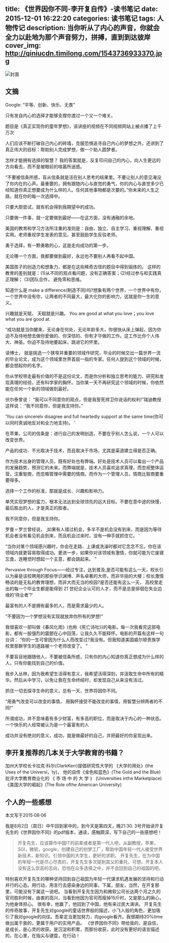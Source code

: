 title: 《世界因你不同-李开复自传》-读书笔记
date: 2015-12-01 16:22:20
categories: 读书笔记
tags: 人物传记
description: 当你听从了内心的声音，你就会全力以赴地为那个声音努力，拼搏，直到到达彼岸
cover_img: http://qiniucdn.timilong.com/1543736933370.jpg
---

![封面](http://qiniucdn.timilong.com/1543736933370.jpg)

## 文摘

Google: “平等、创新、快乐、无畏”

只有发自内心的选择才能够支撑你渡过一个又一个难关。

题目是《真正实现你的童年梦想》，该讲座的视频在不同视频网站上被点播了上千万次

人们应该不断打破自己内心的砖墙，克服恐惧追寻自己内心的梦想之外，还讲到了真正伟大的目标：帮助别人完成梦想，做一个助人圆梦者。

怎样才能拥有选择的智慧？
我的答案就是，反复叩问自己的内心，向人生更远的方向看去，而不是被眼前的喧嚣所迷惑。

“不要被信条所惑，盲从信条就是活在别人思考的结果里。不要让别人的意见淹没了你内在的心声。最重要的，拥有跟随内心与直觉的勇气，你的内心与直觉多少已经知道你真正想要成为什么样的人。任何其他事物都是次要的。”你未来的人生之路，就在你的每一次选择中。

只要大胆尝试，就有机会得到我期望中的成功。

只要做一件事，就一定要做到最好——在这方面，没有通融的余地。

美国的教育和学习方法所注重的准则是：自由、独立、自主学习、重视理解、重视实用。老师重视学生发表的意见，甚至鼓励学生反驳老师。

勇于选择，有一颗勇敢的心，这是走向成功的第一步。

无论哪一个方面，我都要做到最好，永远也不要别人再看不起中国。

美国孩子的创造力和想象力，都是在这些稀奇古怪的题目中得到锻炼的。 这样的教育的差别就是：(1)从不同的观点看问题，没有正确答案；(2)经过参与和实践真正理解； (3)团队合作， 避免零和思维。

知道什么是 make a difference(制造不同)吗?想象有两个世界，一个世界中有你，一个世界中没有你，让两者的不同最大，最大化你的影响力，这就是你一生的意义。

兴趣就是天赋， 天赋就是兴趣。 You are good at what you love；you love what you are good at.

“成功就是当你醒来，无论身在何处，无论年龄多大，你很快从床上弹起，因为你迫不及待地想去做你爱做的、你深信的、你有才华做的工作。这工作比你个人伟大、神圣。你迫不及待地要起床，跳进它的怀里。

读博士， 就是挑选一个狭窄并重要的领域作研究，毕业的时候交出一篇世界一流的毕业论文，成为这个领域里世界首屈一指的专家。任何人提到这个领域的时候，都会想起你的名字。

你从学校带走最有价值的不是这份论文，而是你分析和独立思考的能力、研究和发现真理的经验，还有科学家的胸怀。当你某一天不再研究这个领域的时候，你依然能在任何一个新的领域做到最好。

伏尔泰曾说： “我可以不同意你的观点，但是我誓死捍卫你说话的权利!”瑞迪教授这样说： “我不同意你，但是我支持你。”

‘You  can  sincerelv  disagree and full heartedly support at the same time(你可以同时真诚地反对和全力地支持)。 ’

在苹果，公司的信条是：进行自己的发明创造，不要在乎别人怎么说，一个人可以改变世界。

产品的成功．不光取决于技术，而且取决于市场，尤其是渠道建立得是否正确。

作为技术出身的管理人员，既有好处也有弊端。好处是技术人员可以看出一个产品的发展趋势，预测它的未来。而弊端就是，技术人员喜欢追求真理，而忽视整体运营，注重智商，而忽略管理中需要的情商。而作为一个管理人员，情商比智商要重要得多。

选择一个工作的标准，那就是成长、兴趣和影响力。

单凭实现梦想的蛮力，根本无法达到全球领先的远大目标。不要在意中途的快慢，最后胜出的人，才是真正的胜者。

我不同意你，但是我支持你。

罗曼〃罗兰曾经说， ‚如果有人错过机会，多半不是机会没有到来，而是因为等待机会者没有看见机会到来，而且机会过来时，没有一伸手就抓住它。 ‛

 “当你对某个领域感兴趣时，你会在走路、上课或洗澡时都对它念念不忘，你在该领域内就更容易取得成功。更进一步，如果你对该领域有激情，你就可能为它废寝忘食，连睡觉时想起一个主意，都会跳起来。 ”

Pervasive through Focus——经过专注，达到普及‚是否可能有这么一天，校长引以为豪是该校聘用的那些学识渊博、声名卓著的大师，而非华丽的大楼；校长激情畅谈的是无私的教育理想，而非大而无当的校园?是否还能有这么一天， 高校里走出的每一个毕业生都是能得到 21 世纪企业认可的人才，而不是总是徘徊在失业边缘的‘待业者’?‛

最富有的人不是拥有最多的人，而是需求最少的人。

“不要因为一个梦想没有实现就放弃你所有的梦想!” 

我很喜欢一部叫做《春风化雨》(也称《死亡诗社》)的电影。每一次我看完这部电影，都有一股强烈的震颤在心中回荡，让我久久不能释怀。电影的开篇有这样一句台词： “你的一生可曾因为什么人而改变过?我没有。但我知道美国威尔顿贵族学校里那群学生的道路被一个老师改变了。 ”

不要盲目地跟随他人，不要被信条所惑，只有你的内心知道你真正想成为什么样的人，只有你能找到自己的价值。

我步入丛林，因为我希望生活得有意义，我希望活得深刻，并汲取生命中所有的精华。然后从中学习，以免让我在生命终结时，却发现自己从来没有活过。

抓住一切去探寻生命的意义，总有一天，世界将因你不同。

“用勇气改变可以改变的事情， 用胸怀接受不能改变的事情，用智慧分辨两者的不同!”

所谓成功，并不意味着有多少财富，有多高的职位，而是取决于内心的一种状态。一个快乐的人经常被认为是一个最富有的人

成功并没有绝对的意义，成功，就是做最好的自己，并把最好的你呈现出来。


## 李开复推荐的几本关于大学教育的书籍？

加州大学校长卡拉克·科尔(ClarkKerr)提倡研究性大学的 《大学的用处》(the Uses of the Universi，ty)，
他的自传《金色和蓝色》(The Gold and the Blue)
批评大学教育商业化的 《 市 场 中 的 大 学 》 (Universities inthe Marketplace)
《美国大学的崛起》(The Role ofthe American University)


## 个人的一些感想

本文写于2015·08·06

我是8月2日（周日）中午回到家中的，到今天是第四天，晚21:30.
3号开始读开复先生的《世界因你不同》的pdf版本，通读，感触颇深，写下自己的一些感想吧！
> 开复先生，应该算作中国IT的前辈或者是第一代人吧，从副教授，苹果，SGI，微软，google，创建自己的创梦工厂，帮助中国年轻一代人接受世界新技术，新知识。引领中国的大学生，更好的求职。
> 开复先生，在为中国的年轻一代是尽心尽责的，开复先生多次提到其父的重托，可想，开复本人没有这么崇高的志向，恐怕在众多选择之中，并不会回到自己的祖国的吧。

特别喜欢开复先生的哪种坚持回到自己祖国为年轻一代谋求机遇发展的坚持和行动并行的心态。用行动，用言行去感染身边的同事，下属，朋友，当然，在开复那里，可能没有下属这一说吧。
当看到开复先生因为和微软公司长达两个月之久的官司胜利时候，由衷的高兴，当看到他因为官司而瘦掉15斤时，又是那么的揪心，为他身体担心。
很有幸，他赢了，他回到了中国，他有来过民大演讲。
开复先生的传奇故事，开复先生对google的童话世界般的描述，小飞人般的角色，更加吸引了我对google的向往。吾辈定当更加努力，向google看齐。我很期待20%time做出属于我的，更属于用户的实用产品。
《世界因你不同》带给我的，是自信，是成长，是心灵的收获。是沉淀和积累，而那份收获，此时没有更好的语言描述的，在心里，在指尖与键盘，在行动！
